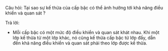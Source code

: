 Câu hỏi:
Tại sao sự kế thừa của cấp bậc có thể ảnh hưởng tới khả năng điều khiển và quan sát ?

Trả lời:
- Mỗi cấp bậc có một mức độ điều khiển và quan sát khát nhau. Khi một lớp kế thừa từ một lớp khác, nó cũng kế thừa cấp bậc từ lớp đấy, dẫn đến khả năng điều khiển và quan sát phải theo lớp được kế thừa.